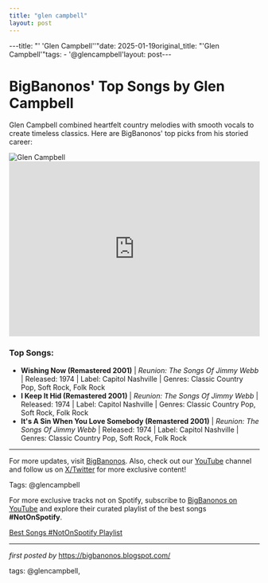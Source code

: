 ```yaml
---
title: "glen campbell"
layout: post
---
```

---title: "' 'Glen Campbell''"date: 2025-01-19original_title: "'Glen Campbell'"tags:  - '@glencampbell'layout: post--- <!-- Title of the Post --><h1>BigBanonos' Top Songs by Glen Campbell</h1> <!-- Introductory Text --><p>Glen Campbell combined heartfelt country melodies with smooth vocals to create timeless classics. Here are BigBanonos' top picks from his storied career:</p> <!-- Featured Image --><div> <img src="https://i.scdn.co/image/ab67616d0000b273461762c15f05e141fe6f3097" alt="Glen Campbell"></div> <!-- Spotify Embed --><div> <iframe src="https://open.spotify.com/embed/playlist/18V8O0VInnLxbugT110VPd?utm_source=generator" width="100%" height="352" frameBorder="0" allowfullscreen="" allow="autoplay; clipboard-write; encrypted-media; fullscreen; picture-in-picture" loading="lazy"></iframe></div> <!-- Song Information --><h3>Top Songs:</h3><ul> <li><strong>Wishing Now (Remastered 2001)</strong> | <em>Reunion: The Songs Of Jimmy Webb</em> | Released: 1974 | Label: Capitol Nashville | Genres: Classic Country Pop, Soft Rock, Folk Rock</li> <li><strong>I Keep It Hid (Remastered 2001)</strong> | <em>Reunion: The Songs Of Jimmy Webb</em> | Released: 1974 | Label: Capitol Nashville | Genres: Classic Country Pop, Soft Rock, Folk Rock</li> <li><strong>It's A Sin When You Love Somebody (Remastered 2001)</strong> | <em>Reunion: The Songs Of Jimmy Webb</em> | Released: 1974 | Label: Capitol Nashville | Genres: Classic Country Pop, Soft Rock, Folk Rock</li></ul> <!-- Footer Links --><hr /><p>For more updates, visit <a href="https://bigbanonos.blogspot.com/" target="_blank">BigBanonos</a>. Also, check out our <a href="https://www.youtube.com/@BigBanonos" target="_blank">YouTube</a> channel and follow us on <a href="https://x.com/bigbanonos" target="_blank">X/Twitter</a> for more exclusive content!</p> <!-- Tags --><p>Tags: @glencampbell</p><!--Subscribe and Playlist Links--><div>    <p>For more exclusive tracks not on Spotify, subscribe to <a href="https://www.youtube.com/@BigBanonos" target="_blank">BigBanonos on YouTube</a> and explore their curated playlist of the best songs <strong>#NotOnSpotify</strong>.</p>    <p><a href="https://www.youtube.com/playlist?list=PLtuNtuTatqI0kFahUCbtbfenC_ET5O_tr" target="_blank">Best Songs #NotOnSpotify Playlist<br /></a></p></div><hr /><p><em>first posted by</em> <a href="https://bigbanonos.blogspot.com/" rel="noopener" target="_new">https://bigbanonos.blogspot.com/</a></p><p>tags: @glencampbell,</p>